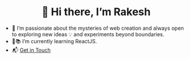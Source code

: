 <h1 align='center'> 👋 Hi there, I’m Rakesh </h1>

- 👀 I’m passionate about the mysteries of web creation and always open to exploring new ideas 💡 and experiments beyond boundaries. 
- 🎒📚 I’m currently learning ReactJS.
- 📬 [Get in Touch](mailto:rakeshhdeep.com)